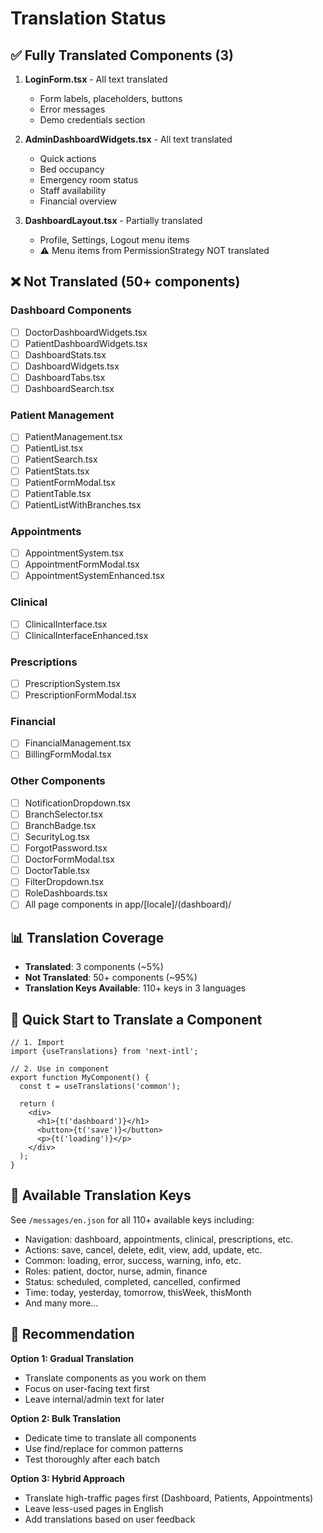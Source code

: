 # Translation Status

## ✅ Fully Translated Components (3)

1. **LoginForm.tsx** - All text translated
   - Form labels, placeholders, buttons
   - Error messages
   - Demo credentials section

2. **AdminDashboardWidgets.tsx** - All text translated
   - Quick actions
   - Bed occupancy
   - Emergency room status
   - Staff availability
   - Financial overview

3. **DashboardLayout.tsx** - Partially translated
   - Profile, Settings, Logout menu items
   - ⚠️ Menu items from PermissionStrategy NOT translated

## ❌ Not Translated (50+ components)

### Dashboard Components
- [ ] DoctorDashboardWidgets.tsx
- [ ] PatientDashboardWidgets.tsx
- [ ] DashboardStats.tsx
- [ ] DashboardWidgets.tsx
- [ ] DashboardTabs.tsx
- [ ] DashboardSearch.tsx

### Patient Management
- [ ] PatientManagement.tsx
- [ ] PatientList.tsx
- [ ] PatientSearch.tsx
- [ ] PatientStats.tsx
- [ ] PatientFormModal.tsx
- [ ] PatientTable.tsx
- [ ] PatientListWithBranches.tsx

### Appointments
- [ ] AppointmentSystem.tsx
- [ ] AppointmentFormModal.tsx
- [ ] AppointmentSystemEnhanced.tsx

### Clinical
- [ ] ClinicalInterface.tsx
- [ ] ClinicalInterfaceEnhanced.tsx

### Prescriptions
- [ ] PrescriptionSystem.tsx
- [ ] PrescriptionFormModal.tsx

### Financial
- [ ] FinancialManagement.tsx
- [ ] BillingFormModal.tsx

### Other Components
- [ ] NotificationDropdown.tsx
- [ ] BranchSelector.tsx
- [ ] BranchBadge.tsx
- [ ] SecurityLog.tsx
- [ ] ForgotPassword.tsx
- [ ] DoctorFormModal.tsx
- [ ] DoctorTable.tsx
- [ ] FilterDropdown.tsx
- [ ] RoleDashboards.tsx
- [ ] All page components in app/[locale]/(dashboard)/

## 📊 Translation Coverage

- **Translated**: 3 components (~5%)
- **Not Translated**: 50+ components (~95%)
- **Translation Keys Available**: 110+ keys in 3 languages

## 🚀 Quick Start to Translate a Component

```tsx
// 1. Import
import {useTranslations} from 'next-intl';

// 2. Use in component
export function MyComponent() {
  const t = useTranslations('common');
  
  return (
    <div>
      <h1>{t('dashboard')}</h1>
      <button>{t('save')}</button>
      <p>{t('loading')}</p>
    </div>
  );
}
```

## 📝 Available Translation Keys

See `/messages/en.json` for all 110+ available keys including:
- Navigation: dashboard, appointments, clinical, prescriptions, etc.
- Actions: save, cancel, delete, edit, view, add, update, etc.
- Common: loading, error, success, warning, info, etc.
- Roles: patient, doctor, nurse, admin, finance
- Status: scheduled, completed, cancelled, confirmed
- Time: today, yesterday, tomorrow, thisWeek, thisMonth
- And many more...

## 🎯 Recommendation

**Option 1: Gradual Translation**
- Translate components as you work on them
- Focus on user-facing text first
- Leave internal/admin text for later

**Option 2: Bulk Translation**
- Dedicate time to translate all components
- Use find/replace for common patterns
- Test thoroughly after each batch

**Option 3: Hybrid Approach**
- Translate high-traffic pages first (Dashboard, Patients, Appointments)
- Leave less-used pages in English
- Add translations based on user feedback
